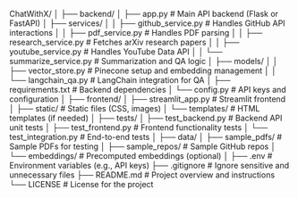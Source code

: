 ChatWithX/
│
├── backend/
│   ├── app.py                  # Main API backend (Flask or FastAPI)
│   ├── services/
│   │   ├── github_service.py   # Handles GitHub API interactions
│   │   ├── pdf_service.py      # Handles PDF parsing
│   │   ├── research_service.py # Fetches arXiv research papers
│   │   ├── youtube_service.py  # Handles YouTube Data API
│   │   └── summarize_service.py # Summarization and QA logic
│   ├── models/
│   │   ├── vector_store.py     # Pinecone setup and embedding management
│   │   └── langchain_qa.py     # LangChain integration for QA
│   ├── requirements.txt        # Backend dependencies
│   └── config.py               # API keys and configuration
│
├── frontend/
│   ├── streamlit_app.py        # Streamlit frontend
│   ├── static/                 # Static files (CSS, images)
│   └── templates/              # HTML templates (if needed)
│
├── tests/
│   ├── test_backend.py         # Backend API unit tests
│   ├── test_frontend.py        # Frontend functionality tests
│   └── test_integration.py     # End-to-end tests
│
├── data/
│   ├── sample_pdfs/            # Sample PDFs for testing
│   ├── sample_repos/           # Sample GitHub repos
│   └── embeddings/             # Precomputed embeddings (optional)
│
├── .env                        # Environment variables (e.g., API keys)
├── .gitignore                  # Ignore sensitive and unnecessary files
├── README.md                   # Project overview and instructions
└── LICENSE                     # License for the project
